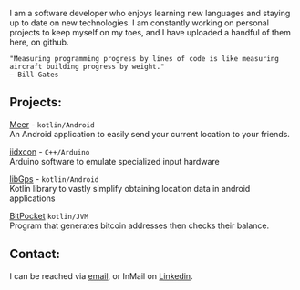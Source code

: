 
I am a software developer who enjoys learning new languages and staying up 
to date on new technologies. I am constantly working on personal projects 
to keep myself on my toes, and I have uploaded a handful of them here, on github. 

```
"Measuring programming progress by lines of code is like measuring aircraft building progress by weight."
— Bill Gates
``` 
## Projects:

[Meer](/meer/index.md) - `kotlin/Android`<br>
An Android application to easily send your 
current location to your friends.

[iidxcon](/iidxcon/index.md) - `C++/Arduino`<br>
Arduino software to emulate specialized 
input hardware

[libGps](/libGps/index.md) - `kotlin/Android`<br>
Kotlin library to vastly simplify obtaining location
data in android applications

[BitPocket](/BitPocket/index.md) `kotlin/JVM`<br>
Program that generates bitcoin addresses then 
checks their balance. 

## Contact:

I can be reached via [email](mailto:afrise@gmail.com), or InMail on [Linkedin](https://linkedin.com/in/afrise).
